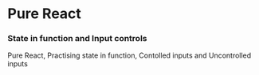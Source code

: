 # Pure React
### State in function and Input controls

Pure React, Practising state in function, Contolled inputs and Uncontrolled inputs